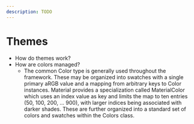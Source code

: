 ```yaml
---
description: TODO
---
```


# Themes

* How do themes work?
* How are colors managed?
  * The common Color type is generally used throughout the framework. These may be organized into swatches with a single primary aRGB value and a mapping from arbitrary keys to Color instances. Material provides a specialization called MaterialColor which uses an index value as key and limits the map to ten entries \(50, 100, 200, ... 900\), with larger indices being associated with darker shades. These are further organized into a standard set of colors and swatches within the Colors class.

